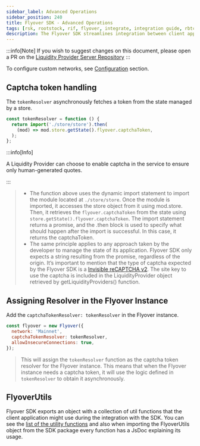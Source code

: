 ```yaml
---
sidebar_label: Advanced Operations
sidebar_position: 240
title: Flyover SDK - Advanced Operations
tags: [rsk, rootstock, rif, flyover, integrate, integration guide, rbtc, powpeg]
description: The Flyover SDK streamlines integration between client applications and the Flyover Protocol. This easy-to-use JavaScript/TypeScript toolkit provides configuration options for Liquidity Providers (LPs) and custom network setups for connecting to Rootstock.
---
```


:::info[Note]
If you wish to suggest changes on this document, please open a PR on the [Liquidity Provider Server Repository](https://github.com/rsksmart/liquidity-provider-server.git)
:::

To configure custom networks, see [Configuration](https://github.com/rsksmart/flyover-sdk/tree/main?tab=readme-ov-file#configuration) section.

## Captcha token handling 

The `tokenResolver` asynchronously fetches a token from the state managed by a store. 

```js
const tokenResolver = function () {
  return import('./store/store').then(
    (mod) => mod.store.getState().flyover.captchaToken,
  );
};
```
:::info[Info]

A Liquidity Provider can choose to enable captcha in the service to ensure only human-generated quotes.

:::

> * The function above uses the dynamic import statement to import the module located at `./store/store`. Once the module is imported, it accesses the store object from it using mod.store. Then, it retrieves the `flyover.captchaToken` from the state using `store.getState().flyover.captchaToken`. The import statement returns a promise, and the .then block is used to specify what should happen after the import is successful. In this case, it returns the captchaToken.
> * The same principle applies to any approach taken by the developer to manage the state of its application. Flyover SDK only expects a string resulting from the promise, regardless of the origin. It’s important to mention that the type of captcha expected by the Flyover SDK is a [Invisible reCAPTCHA v2](https://developers.google.com/recaptcha/docs/invisible). The site key to use the captcha is included in the LiquidityProvider object retrieved by getLiquidityProviders() function.

## Assigning Resolver in the Flyover Instance

Add the `captchaTokenResolver: tokenResolver` in the Flyover instance. 

```js
const flyover = new Flyover({
  network: 'Mainnet',
  captchaTokenResolver: tokenResolver,
  allowInsecureConnections: true,
});
```
> This will  assign the `tokenResolver` function as the captcha token resolver for the Flyover instance. This means that when the Flyover instance needs a captcha token, it will use the logic defined in `tokenResolver` to obtain it asynchronously.

## FlyoverUtils

Flyover SDK exports an object with a collection of util functions that the client application might use during the integration with the SDK. You can see the [list of the utility functions](https://github.com/rsksmart/flyover-sdk/blob/main/docs/modules.md#flyoverutils) and also when importing the FlyoverUtils object from the SDK package every function has a JsDoc explaining its usage.